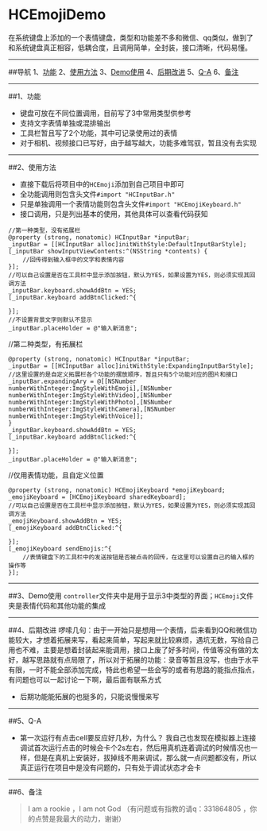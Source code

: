 # HCEmojiDemo
在系统键盘上添加的一个表情键盘，类型和功能差不多和微信、qq类似，做到了和系统键盘真正相容，低耦合度，且调用简单，全封装，接口清晰，代码易懂。

------

##导航
1、[功能](https://github.com/honeycao/HCEmojiDemo#)
2、[使用方法](https://github.com/honeycao/HCEmojiDemo#使用方法)
3、[Demo使用](https://github.com/honeycao/HCEmojiDemo#Demo使用)
4、[后期改进](https://github.com/honeycao/HCEmojiDemo#后期改进)
5、[Q-A](https://github.com/honeycao/HCEmojiDemo#Q-A)
6、[备注](https://github.com/honeycao/HCEmojiDemo#备注)

------

##1、功能
* 键盘可放在不同位置调用，目前写了3中常用类型供参考
* 支持文字表情单独或混排输出
* 工具栏暂且写了2个功能，其中可记录使用过的表情
* 对于相机、视频接口已写好，由于越写越大，功能多难驾驭，暂且没有去实现

------

##2、使用方法
* 直接下载后将项目中的`HCEmoji`添加到自己项目中即可
* 全功能调用则包含头文件`#import "HCInputBar.h"`
* 只是单独调用一个表情功能则包含头文件`#import "HCEmojiKeyboard.h"`
* 接口调用，只是列出基本的使用，其他具体可以查看代码获知
```obj-c
//第一种类型，没有拓展栏
@property (strong, nonatomic) HCInputBar *inputBar;
_inputBar = [[HCInputBar alloc]initWithStyle:DefaultInputBarStyle];
[_inputBar showInputViewContents:^(NSString *contents) {
    //回传得到输入框中的文字和表情内容
}];
//可以自己设置是否在工具栏中显示添加按钮，默认为YES，如果设置为YES，则必须实现其回调方法
_inputBar.keyboard.showAddBtn = YES;
[_inputBar.keyboard addBtnClicked:^{
    
}];
//不设置背景文字则默认不显示
_inputBar.placeHolder = @"输入新消息";
```

//第二种类型，有拓展栏
```obj-c
@property (strong, nonatomic) HCInputBar *inputBar;
_inputBar = [[HCInputBar alloc]initWithStyle:ExpandingInputBarStyle];
//这里设置的是自定义拓展栏各个功能的摆放顺序，暂且只有5个功能对应的图片和接口
_inputBar.expandingAry = @[[NSNumber numberWithInteger:ImgStyleWithEmoji],[NSNumber numberWithInteger:ImgStyleWithVideo],[NSNumber numberWithInteger:ImgStyleWithPhoto],[NSNumber numberWithInteger:ImgStyleWithCamera],[NSNumber numberWithInteger:ImgStyleWithVoice]];
}
_inputBar.keyboard.showAddBtn = YES;
[_inputBar.keyboard addBtnClicked:^{

}];
_inputBar.placeHolder = @"输入新消息";
```

//仅用表情功能，且自定义位置
```obj-c
@property (strong, nonatomic) HCEmojiKeyboard *emojiKeyboard;
_emojiKeyboard = [HCEmojiKeyboard sharedKeyboard];
//可以自己设置是否在工具栏中显示添加按钮，默认为YES，如果设置为YES，则必须实现其回调方法
_emojiKeyboard.showAddBtn = YES;
[_emojiKeyboard addBtnClicked:^{

}];
[_emojiKeyboard sendEmojis:^{
    //表情键盘下的工具栏中的发送按钮是否被点击的回传，在这里可以设置自己的输入框的操作等
}];

```
------

##3、Demo使用
`controller`文件夹中是用于显示3中类型的界面；`HCEmoji`文件夹是表情代码和其他功能的集成

------

##4、后期改进
啰嗦几句：由于一开始只是想用一个表情，后来看到QQ和微信功能较大，才想着拓展来写，看起来简单，写起来就比较麻烦，遇坑无数，写给自己用也不难，主要是想着封装起来能调用，接口上废了好多时间，传值等没有做的太好，越写思路就有点局限了，所以对于拓展的功能：录音等暂且没写，也由于水平有限，一时不能全部添加完成，特此也希望一些会写的或者有思路的能指点指点，有问题也可以一起讨论一下啊，最后面有联系方式
* 后期功能能拓展的也挺多的，只能说慢慢来写

------

##5、Q-A
* 第一次运行有点击cell要反应好几秒，为什么？
我自己也发现在模拟器上连接调试首次运行点击的时候会卡个2s左右，然后用真机连着调试的时候情况也一样，但是在真机上安装好，拔掉线不用来调试，那么就一点问题都没有，所以真正运行在项目中是没有问题的，只有处于调试状态才会卡

------

##6、备注
>I am a rookie ，I am not God （有问题或有指教的请q：331864805 ，你的点赞是我最大的动力，谢谢）
